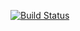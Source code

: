 [![Build Status](https://travis-ci.org/marcoonroad/lsp_problema.svg?branch=master)](https://travis-ci.org/marcoonroad/lsp_problema)
